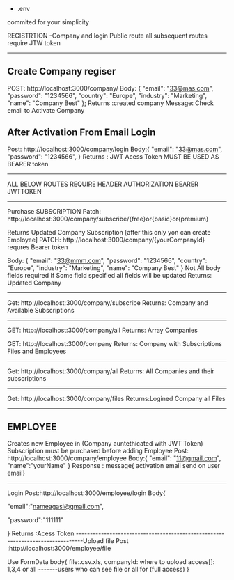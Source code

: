 - .env

commited for your simplicity

  

REGISTRTION -Company and login Public route all subsequent routes require  JTW token

---------------------------------------------

Create Company
regiser
--
POST:    http://localhost:3000/company/
Body: {
    "email": "33@mas.com",
    "password": "1234566",
    "country": "Europe",
    "industry": "Marketing",
  "name": "Company Best"
}; 
Returns :created company     Message: Check email to Activate Company


After Activation From  Email
Login
----
Post:  http://localhost:3000/company/login 
Body:{
    "email": "33@mas.com",
    "password": "1234566",
}
Returns :   JWT Acess Token  MUST BE USED AS BEARER token

----------------------------------------------------------------
ALL BELOW  ROUTES REQUIRE    HEADER AUTHORIZATION      BEARER  JWTTOKEN

---
Purchase SUBSCRIPTION
Patch: http://localhost:3000/company/subscribe/{free}or{basic}or{premium}

Returns Updated Company  Subscription   [after this only yon can create Employee]
PATCH:  http://localhost:3000/company/{yourCompanyId}
requres Bearer token

Body: {
    "email": "33@mmm.com",
    "password": "1234566",
    "country": "Europe",
    "industry": "Marketing",
  "name": "Company Best"
}
Not All body fields required
If Some field specified all fields will be updated
Returns: Updated Company

----

Get: http://localhost:3000/company/subscribe
Returns:  Company    and Available Subscriptions

-------
GET:  http://localhost:3000/company/all
Returns: Array Companies

GET:  http://localhost:3000/company
Returns: Company with Subscriptions Files and Employees






--------------------------------------------------------
Get: http://localhost:3000/company/all
Returns: All Companies and their subscriptions

-------------------------------------
Get: http://localhost:3000/company/files
Returns:Logined Company   all Files

------------------------------------------------------------------------------
EMPLOYEE
-------------
Creates new Employee in (Company auntethicated with JWT Token)
Subscription must be purchased before adding Employee
Post:  http://localhost:3000/company/employee
Body:{
"email": "11@gmail.com",
"name":"yourName"
}
Response : message{ activation email send on user email}

---
Login 
Post:http://localhost:3000/employee/login
Body{

"email":"nameagasi@gmail.com",

"password":"111111"

}
Returns :Acess Token
--------------------------------------------------------------------------------Upload file
Post :http://localhost:3000/employee/file

Use FormData
body{
file:.csv.xls,
companyId: where to upload
access[]:  1,3,4     or   all        -------users who can see file or all for (full access)
}


